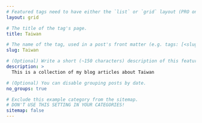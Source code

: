 ```yaml
---
# Featured tags need to have either the `list` or `grid` layout (PRO only).
layout: grid

# The title of the tag's page.
title: Taiwan

# The name of the tag, used in a post's front matter (e.g. tags: [<slug>]).
slug: Taiwan

# (Optional) Write a short (~150 characters) description of this featured tag.
description: >
  This is a collection of my blog articles about Taiwan

# (Optional) You can disable grouping posts by date.
no_groups: true

# Exclude this example category from the sitemap.
# DON'T USE THIS SETTING IN YOUR CATEGORIES!
sitemap: false
---
```

